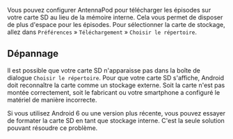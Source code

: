 Vous pouvez configurer AntennaPod pour télécharger les épisodes sur votre carte SD au lieu de la mémoire interne. Cela vous permet de disposer de plus d'espace pour les épisodes. Pour sélectionner la carte de stockage, allez dans `Préférences` » `Téléchargement` » `Choisir le répertoire`.

## Dépannage

Il est possible que votre carte SD n'apparaisse pas dans la boîte de dialogue `Choisir le répertoire`. Pour que votre carte SD s'affiche, Android doit reconnaître la carte comme un stockage externe. Soit la carte n'est pas montée correctement, soit le fabricant ou votre smartphone a configuré le matériel de manière incorrecte.

Si vous utilisez Android 6 ou une version plus récente, vous pouvez essayer de formater la carte SD en tant que stockage interne. C'est la seule solution pouvant résoudre ce problème.
